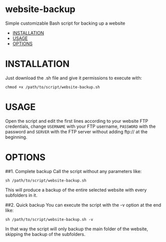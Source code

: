 # website-backup
Simple customizable Bash script for backing up a website

- [INSTALLATION](#installation)
- [USAGE](#usage)
- [OPTIONS](#options)

# INSTALLATION

Just download the .sh file and give it permissions to execute with:

    chmod +x /path/to/script/website-backup.sh

# USAGE

Open the script and edit the first lines according to your website FTP credentials, change `USERNAME` with your FTP username, `PASSWORD` with the password and `SERVER` with the FTP server without adding ftp:// at the beginning.



# OPTIONS

##1. Complete backup
Call the script without any parameters like:

    sh /path/to/script/website-backup.sh
    
This will produce a backup of the entire selected website with every subfolders in it.


##2. Quick backup
You can execute the script with the -v option at the end like:

    sh /path/to/script/website-backup.sh -v
    
In that way the script will only backup the main folder of the website, skipping the backup of the subfolders.
